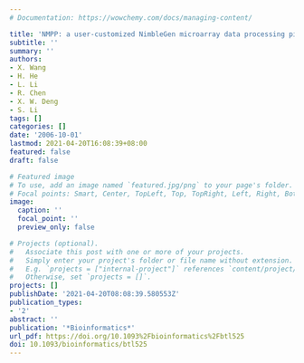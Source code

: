 ```yaml
---
# Documentation: https://wowchemy.com/docs/managing-content/

title: 'NMPP: a user-customized NimbleGen microarray data processing pipeline'
subtitle: ''
summary: ''
authors:
- X. Wang
- H. He
- L. Li
- R. Chen
- X. W. Deng
- S. Li
tags: []
categories: []
date: '2006-10-01'
lastmod: 2021-04-20T16:08:39+08:00
featured: false
draft: false

# Featured image
# To use, add an image named `featured.jpg/png` to your page's folder.
# Focal points: Smart, Center, TopLeft, Top, TopRight, Left, Right, BottomLeft, Bottom, BottomRight.
image:
  caption: ''
  focal_point: ''
  preview_only: false

# Projects (optional).
#   Associate this post with one or more of your projects.
#   Simply enter your project's folder or file name without extension.
#   E.g. `projects = ["internal-project"]` references `content/project/deep-learning/index.md`.
#   Otherwise, set `projects = []`.
projects: []
publishDate: '2021-04-20T08:08:39.580553Z'
publication_types:
- '2'
abstract: ''
publication: '*Bioinformatics*'
url_pdf: https://doi.org/10.1093%2Fbioinformatics%2Fbtl525
doi: 10.1093/bioinformatics/btl525
---
```

